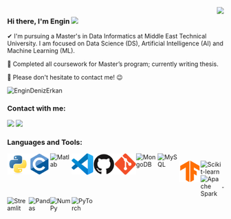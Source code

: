 
<!--
**EnginDenizErkan/EnginDenizErkan** is a ✨ _special_ ✨ repository because its `README.md` (this file) appears on your GitHub profile.

Here are some ideas to get you started:

- 🔭 I’m currently working on ...
- 🌱 I’m currently learning ...
- 👯 I’m looking to collaborate on ...
- 🤔 I’m looking for help with ...
- 💬 Ask me about ...
- 📫 How to reach me: ...
- 😄 Pronouns: ...
- ⚡ Fun fact: ...
-->




<img align='right' src="https://github-readme-stats.vercel.app/api?username=EnginDenizErkan&show_icons=true&theme=vue"/>

### Hi there, I'm Engin <img src="https://media.giphy.com/media/hvRJCLFzcasrR4ia7z/giphy.gif" width="25px">
✔ I'm pursuing a Master's in Data Informatics at Middle East Technical University. I am focused on Data Science (DS), Artificial Intelligence (AI) and Machine Learning (ML). 

🔭 Completed all coursework for Master’s program; currently writing thesis. 

📍 Please don't hesitate to contact me! 😉

<p align="left"> <img src="https://komarev.com/ghpvc/?username=EnginDenizErkan&label=Profile%20views&color=0e75b6&style=flat" alt="EnginDenizErkan" /> </p>

### Contact with me:

[![](https://img.shields.io/badge/linkedin-%230077B5.svg?&style=for-the-badge&logo=linkedin&logoColor=white)][linkedin]
[![](https://img.shields.io/badge/Email-D14836?style=for-the-badge&logo=gmail&logoColor=white)](mailto:engindenizerkan@gmail.com)


### Languages and Tools:

[<img align="left" alt="Python" width="50px" src="https://raw.githubusercontent.com/devicons/devicon/master/icons/python/python-original.svg" />][python]
[<img align="left" alt="C" width="50px" src="https://raw.githubusercontent.com/devicons/devicon/master/icons/c/c-original.svg" />][cprogramming]
[<img align="left" alt="Matlab" width="50px" src="https://upload.wikimedia.org/wikipedia/commons/2/21/Matlab_Logo.png" />][matlab]
[<img align="left" alt="Visual Studio Code" width="50px" src="https://raw.githubusercontent.com/github/explore/80688e429a7d4ef2fca1e82350fe8e3517d3494d/topics/visual-studio-code/visual-studio-code.png" />][vscode]
[<img align="left" alt="GitHub" width="50px" src="https://raw.githubusercontent.com/devicons/devicon/master/icons/github/github-original.svg" />][github]
[<img align="left" alt="Git" width="50px" src="https://raw.githubusercontent.com/devicons/devicon/master/icons/git/git-original.svg" />][git]
[<img align="left" alt="MongoDB" width="50px" src="https://smyl.es/wurdp/assets/mongodb.png" />][mongodb]
[<img align="left" alt="MySQL" width="50px" src="https://www.mysql.com/common/logos/logo-mysql-170x115.png" />][mysql]
<br/>
[<img align="left" alt="Tensorflow" width="50px" src="https://raw.githubusercontent.com/devicons/devicon/master/icons/tensorflow/tensorflow-original.svg" />][tensorflow]
[<img align="left" alt="Scikit-learn" width="50px" src="https://upload.wikimedia.org/wikipedia/commons/0/05/Scikit_learn_logo_small.svg" />][scikit-learn]
[<img align="left" alt="Apache Spark" width="50px" src="https://upload.wikimedia.org/wikipedia/commons/f/f3/Apache_Spark_logo.svg" />][apache-spark]
[<img align="left" alt="Streamlit" width="50px" src="https://streamlit.io/images/brand/streamlit-logo-primary-colormark-darktext.png" />][streamlit]
[<img align="left" alt="Pandas" width="50px" src="https://upload.wikimedia.org/wikipedia/commons/e/ed/Pandas_logo.svg" />][pandas]
[<img align="left" alt="NumPy" width="50px" src="https://upload.wikimedia.org/wikipedia/commons/3/31/NumPy_logo_2020.svg" />][numpy]
[<img align="left" alt="PyTorch" width="50px" src="https://upload.wikimedia.org/wikipedia/commons/9/96/Pytorch_logo.png" />][pytorch]

<br/>
<br/>

---

<br/>

[python]: https://www.python.org
[cprogramming]: https://www.cprogramming.com/
[vscode]: https://code.visualstudio.com/
[github]: https://github.com/
[git]: https://git-scm.com/
[mongodb]: https://www.mongodb.com/
[tensorflow]: https://www.tensorflow.org/
[matlab]: https://www.mathworks.com/
[mysql]: https://www.mysql.com/
[scikit-learn]: https://scikit-learn.org/
[apache-spark]: https://spark.apache.org/
[streamlit]: https://streamlit.io/
[pandas]: https://pandas.pydata.org/
[numpy]: https://numpy.org/
[pytorch]: https://pytorch.org/
[linkedin]: https://www.linkedin.com/in/engindenizerkan/

